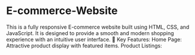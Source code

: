 # E-commerce-Website
This is a fully responsive E-commerce website built using HTML, CSS, and JavaScript. It is designed to provide a smooth and modern shopping experience with an intuitive user interface.  🚀 Key Features: Home Page: Attractive product display with featured items. Product Listings: 
